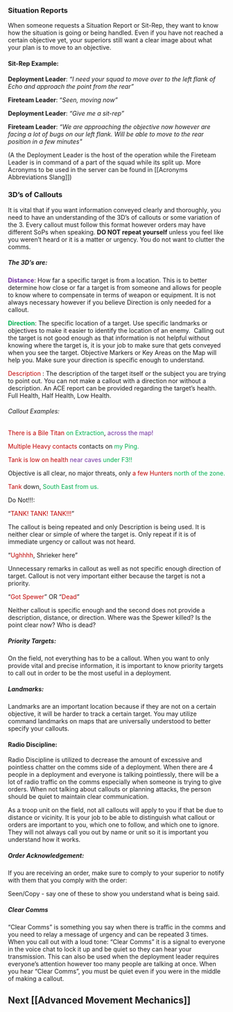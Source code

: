 ### Situation Reports

When someone requests a Situation Report or Sit-Rep, they want to know how the situation is going or being handled. Even if you have not reached a certain objective yet, your superiors still want a clear image about what your plan is to move to an objective.

#### Sit-Rep Example:

**Deployment Leader**: *“I need your squad to move over to the left flank of Echo and approach the point from the rear”*

**Fireteam Leader**: “*Seen, moving now”*

**Deployment Leader**: *“Give me a sit-rep”*

**Fireteam Leader**: *“We are approaching the objective now however are facing a lot of bugs on our left flank. Will be able to move to the rear position in a few minutes"*

(A the Deployment Leader is the host of the operation while the Fireteam Leader is in command of a part of the squad while its split up. More Acronyms to be used in the server can be found in [[Acronyms Abbreviations Slang]])
### 3D’s of Callouts

It is vital that if you want information conveyed clearly and thoroughly, you need to have an understanding of the 3D’s of callouts or some variation of the 3. Every callout must follow this format however orders may have different SoPs when speaking. **DO NOT repeat yourself** unless you feel like you weren’t heard or it is a matter or urgency. You do not want to clutter the comms.

##### The 3D’s are:

**<span style="color:rgb(112, 48, 160)">Distance</span>**: How far a specific target is from a location. This is to better determine how close or far a target is from someone and allows for people to know where to compensate in terms of weapon or equipment. It is not always necessary however if you believe Direction is only needed for a callout.

**<span style="color:rgb(0, 176, 80)">Direction</span>**: The specific location of a target. Use specific landmarks or objectives to make it easier to identify the location of an enemy.  Calling out the target is not good enough as that information is not helpful without knowing where the target is, it is your job to make sure that gets conveyed when you see the target. Objective Markers or Key Areas on the Map will help you. Make sure your direction is specific enough to understand.

<span style="color:rgb(192, 0, 0)">
Description </span>: The description of the target itself or the subject you are trying to point out. You can not make a callout with a direction nor without a description. An ACE report can be provided regarding the target’s health. Full Health, Half Health, Low Health.

###### Callout Examples:

<span style="color:rgb(192, 0, 0)">There is a Bile Titan </span><span style="color:rgb(0, 176, 80)">on Extraction</span>, <span style="color:rgb(112, 48, 160)">across the map!</span>

<span style="color:rgb(192, 0, 0)">Multiple Heavy contacts</span> contacts on <span style="color:rgb(0, 176, 80)">my Ping.</span>

<span style="color:rgb(192, 0, 0)">Tank is low on health</span> <span style="color:rgb(112, 48, 160)">near caves</span> <span style="color:rgb(0, 176, 80)">under F3!!</span>

Objective is all clear, no major threats, only <span style="color:rgb(192, 0, 0)">a few Hunters</span> <span style="color:rgb(0, 176, 80)">north of the zone.</span>

<span style="color:rgb(192, 0, 0)">Tank</span> down, <span style="color:rgb(0, 176, 80)">South East from us.</span>



Do Not!!!:

“<span style="color:rgb(192, 0, 0)">TANK! TANK! TANK!!!</span>”

The callout is being repeated and only Description is being used. It is neither clear or simple of where the target is. Only repeat if it is of immediate urgency or callout was not heard.

“<span style="color:rgb(192, 0, 0)">Ughhhh</span>, Shrieker here”

Unnecessary remarks in callout as well as not specific enough direction of target. Callout is not very important either because the target is not a priority.

“<span style="color:rgb(192, 0, 0)">Got Spewer</span>” OR “<span style="color:rgb(192, 0, 0)">Dead</span>”

Neither callout is specific enough and the second does not provide a description, distance, or direction. Where was the Spewer killed? Is the point clear now? Who is dead?

##### Priority Targets:

On the field, not everything has to be a callout. When you want to only provide vital and precise information, it is important to know priority targets to call out in order to be the most useful in a deployment.

##### Landmarks: 
Landmarks are an important location because if they are not on a certain objective, it will be harder to track a certain target. You may utilize command landmarks on maps that are universally understood to better specify your callouts.

#### Radio Discipline:  

Radio Discipline is utilized to decrease the amount of excessive and pointless chatter on the comms side of a deployment. When there are 4 people in a deployment and everyone is talking pointlessly, there will be a lot of radio traffic on the comms especially when someone is trying to give orders. When not talking about callouts or planning attacks, the person should be quiet to maintain clear communication.

As a troop unit on the field, not all callouts will apply to you if that be due to distance or vicinity. It is your job to be able to distinguish what callout or orders are important to you, which one to follow, and which one to ignore. They will not always call you out by name or unit so it is important you understand how it works.

##### Order Acknowledgement:  
If you are receiving an order, make sure to comply to your superior to notify with them that you comply with the order:

Seen/Copy - say one of these to show you understand what is being said.

##### Clear Comms

“Clear Comms” is something you say when there is traffic in the comms and you need to relay a message of urgency and can be repeated 3 times. When you call out with a loud tone: “Clear Comms” it is a signal to everyone in the voice chat to lock it up and be quiet so they can hear your transmission. This can also be used when the deployment leader requires everyone’s attention however too many people are talking at once. When you hear “Clear Comms”, you must be quiet even if you were in the middle of making a callout.

## Next [[Advanced Movement Mechanics]]
